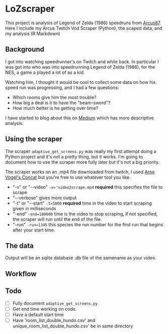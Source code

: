 # LoZscraper

This project is analysis of Legend of Zelda (1986) speedruns from [Arcus87](https://www.twitch.tv/arcus87/).  Here I include my Arcus Twitch Vod Scraper (Python), the scaped data, and my analysis (R Markdown)

## Background

I got into watching speedrunner's on Twitch and while back.  In particular I was got into  who was into speedrunning Legend of Zelda (1986), for the NES, a game a played a lot of as a kid.  

Watching him, I thought it would be cool to collect some data on how his speed run was progressing, and I had a few questions: 
- Which rooms give him the most trouble?
- How big a deal is it to have the "beam-sword"?
- How much better is he getting over time?

I have started to blog about this on [Medium](https://medium.com/@campbead) which has more descriptive analysis.  

## Using the scraper
The scraper `adaptive_get_screens.py` was really my first attempt doing a Python project and it's not a pretty thing, but it works.  I'm going to document how to use the scraper more fully later but it's not a big priority.  

The scraper works on an .mp4 file downloaded from twitch, I used [Arne Vogel's Concat](https://github.com/ArneVogel/concat) but you're free to use whatever tool you like.  

- "-v" or "--video" `-v='video2scrape.mp4` **required** this specifies the file to scrape
- "--verbose" gives more output
- "-t" or "--start" `-t=1000` **required** time in the video to start scraping given in milliseconds
- "-end" `-end=100000` time is the video to stop scraping, if not specified, the scraper will run until the end of the file.  
- "-run" `-run=1345` this species the run number for the first run that begins after your start time.  

## The data
Output will be an sqlite database .db file of the samename as your video.


## Workflow



## Todo

- [ ] Fully document `adaptive_get_screens.py`
- [ ] Get end time working on code.
- [ ] Have a default start time
- [ ] Have 'room_list_double_hundo.csv' and unique_room_list_double_hundo.csv' be in same directory
